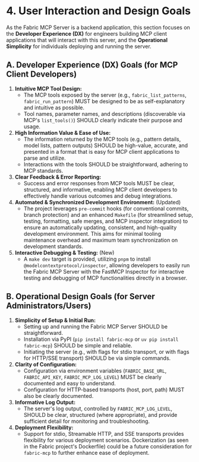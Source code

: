 # 4. User Interaction and Design Goals

As the Fabric MCP Server is a backend application, this section focuses on the **Developer Experience (DX)** for engineers building MCP client applications that will interact with this server, and the **Operational Simplicity** for individuals deploying and running the server.

## A. Developer Experience (DX) Goals (for MCP Client Developers)

1. **Intuitive MCP Tool Design:**
    - The MCP tools exposed by the server (e.g., `fabric_list_patterns`, `fabric_run_pattern`) MUST be designed to be as self-explanatory and intuitive as possible.
    - Tool names, parameter names, and descriptions (discoverable via MCP's `list_tools()`) SHOULD clearly indicate their purpose and usage.
2. **High Information Value & Ease of Use:**
    - The information returned by the MCP tools (e.g., pattern details, model lists, pattern outputs) SHOULD be high-value, accurate, and presented in a format that is easy for MCP client applications to parse and utilize.
    - Interactions with the tools SHOULD be straightforward, adhering to MCP standards.
3. **Clear Feedback & Error Reporting:**
    - Success and error responses from MCP tools MUST be clear, structured, and informative, enabling MCP client developers to effectively handle various outcomes and debug integrations.
4. **Automated & Synchronized Development Environment:** (Updated)
    - The project leverages `pre-commit` hooks (for conventional commits, branch protection) and an enhanced `Makefile` (for streamlined setup, testing, formatting, safe merges, and MCP inspector integration) to ensure an automatically updating, consistent, and high-quality development environment. This aims for minimal tooling maintenance overhead and maximum team synchronization on development standards.
5. **Interactive Debugging & Testing:** (New)
    - A `make dev` target is provided, utilizing `pnpm` to install `@modelcontextprotocol/inspector`, allowing developers to easily run the Fabric MCP Server with the FastMCP Inspector for interactive testing and debugging of MCP functionalities directly in a browser.

## B. Operational Design Goals (for Server Administrators/Users)

1. **Simplicity of Setup & Initial Run:**
    - Setting up and running the Fabric MCP Server SHOULD be straightforward.
    - Installation via PyPI (`pip install fabric-mcp` or `uv pip install fabric-mcp`) SHOULD be simple and reliable.
    - Initiating the server (e.g., with flags for stdio transport, or with flags for HTTP/SSE transport) SHOULD be via simple commands.
2. **Clarity of Configuration:**
    - Configuration via environment variables (`FABRIC_BASE_URL`, `FABRIC_API_KEY`, `FABRIC_MCP_LOG_LEVEL`) MUST be clearly documented and easy to understand.
    - Configuration for HTTP-based transports (host, port, path) MUST also be clearly documented.
3. **Informative Log Output:**
    - The server's log output, controlled by `FABRIC_MCP_LOG_LEVEL`, SHOULD be clear, structured (where appropriate), and provide sufficient detail for monitoring and troubleshooting.
4. **Deployment Flexibility:**
    - Support for stdio, Streamable HTTP, and SSE transports provides flexibility for various deployment scenarios. Dockerization (as seen in the Fabric project's Dockerfile) could be a future consideration for `fabric-mcp` to further enhance ease of deployment.
